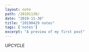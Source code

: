 ```yaml
---
layout: note
path: /20191130/
date: "2019-11-30"
title: "20190429 notes"
tags: ['notes']
excerpt: "A preview of my first post"
---
```


UPCYCLE
